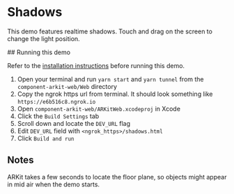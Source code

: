 # Shadows

This demo features realtime shadows. Touch and drag on the screen to change the light position.

## Running this demo

Refer to the [installation instructions](../../../../README.md#installation) before running this demo.

1. Open your terminal and run `yarn start` and `yarn tunnel` from the `component-arkit-web/Web` directory
2. Copy the ngrok https url from terminal. It should look something like `https://e6b516c8.ngrok.io`
3. Open `component-arkit-web/ARKitWeb.xcodeproj` in Xcode
4. Click the `Build Settings` tab
5. Scroll down and locate the `DEV_URL` flag
6. Edit `DEV_URL` field with `<ngrok_https>/shadows.html`
7. Click `Build and run`

## Notes

ARKit takes a few seconds to locate the floor plane, so objects might appear in mid air when the demo starts.
